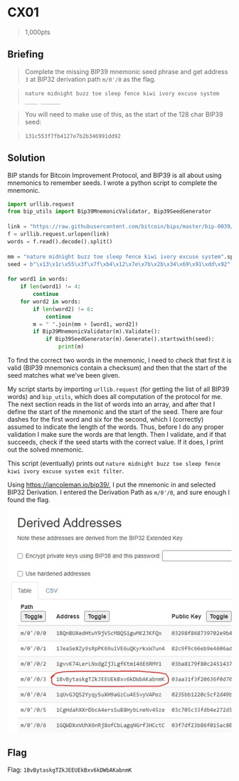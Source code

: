 # CX01
> 1,000pts

## Briefing
> Complete the missing BIP39 mnemonic seed phrase and get address `3` at BIP32 derivation path `m/0'/0` as the flag.

> `nature midnight buzz toe sleep fence kiwi ivory excuse system ____ ______`

> You will need to make use of this, as the start of the 128 char BIP39 seed:

> `131c553f7fb4127e7b2b346991dd92`

## Solution

BIP stands for Bitcoin Improvement Protocol, and BIP39 is all about using mnemonics to remember seeds. I wrote a python script to complete the mnemonic.
```py
import urllib.request
from bip_utils import Bip39MnemonicValidator, Bip39SeedGenerator

link = "https://raw.githubusercontent.com/bitcoin/bips/master/bip-0039/english.txt"
f = urllib.request.urlopen(link)
words = f.read().decode().split()

mm = "nature midnight buzz toe sleep fence kiwi ivory excuse system".split()
seed = b"\x13\x1c\x55\x3f\x7f\xb4\x12\x7e\x7b\x2b\x34\x69\x91\xdd\x92"

for word1 in words:
    if len(word1) != 4:
        continue
    for word2 in words:
        if len(word2) != 6:
            continue
        m = " ".join(mm + [word1, word2])
        if Bip39MnemonicValidator(m).Validate():
            if Bip39SeedGenerator(m).Generate().startswith(seed):
                print(m)
```
To find the correct two words in the mnemonic, I need to check that first it is valid (BIP39 mnemonics contain a checksum) and then that the start of the seed matches what we've been given.

My script starts by importing `urllib.request` (for getting the list of all BIP39 words) and `bip_utils`, which does all computation of the protocol for me. The next section reads in the list of words into an array, and after that I define the start of the mnemonic and the start of the seed. There are four dashes for the first word and six for the second, which I (correctly) assumed to indicate the length of the words. Thus, before I do any proper validation I make sure the words are that length. Then I validate, and if that succeeds, check if the seed starts with the correct value. If it does, I print out the solved mnemonic.

This script (eventually) prints out `nature midnight buzz toe sleep fence kiwi ivory excuse system exit filter`.

Using https://iancoleman.io/bip39/, I put the mnemonic in and selected BIP32 Derivation. I entered the Derivation Path as `m/0'/0`, and sure enough I found the flag.

![BIP](bip.jpg)

## Flag
Flag: `1BvBytaskgTZkJEEUEkBxv6kDWbAKabnmK`
